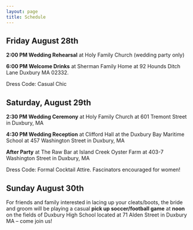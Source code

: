 ```yaml
---
layout: page
title: Schedule
---
```


<!-- Text stuff -->
<h2>Friday August 28th</h2>

<b>2:00 PM Wedding Rehearsal</b> at Holy Family Church (wedding party only) 

<b>6:00 PM Welcome Drinks</b> at Sherman Family Home at 92 Hounds Ditch Lane Duxbury MA 02332. 

Dress Code: Casual Chic 

<h2>Saturday, August 29th</h2>

<b>2:30 PM Wedding Ceremony</b> at Holy Family Church at 601 Tremont Street in Duxbury, MA

<b>4:30 PM Wedding Reception</b> at Clifford Hall at the Duxbury Bay Maritime School at 457 Washington Street in Duxbury, MA

<b>After Party</b> at The Raw Bar at Island Creek Oyster Farm at 403-7 Washington Street in Duxbury, MA 

Dress Code: Formal Cocktail Attire. Fascinators encouraged for women! 

<h2>Sunday August 30th</h2> 

For friends and family interested in lacing up your cleats/boots, the bride and groom will be playing a casual <b>pick up soccer/football game</b> at <b>noon</b> on the fields of Duxbury High School located at 71 Alden Street in Duxbury MA – come join us! 
